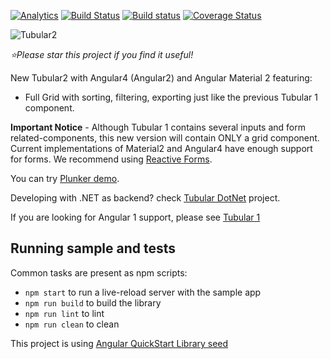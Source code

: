 [![Analytics](https://ga-beacon.appspot.com/UA-8535255-2/unosquare/tubular2/)](https://github.com/igrigorik/ga-beacon)
[![Build Status](https://travis-ci.org/unosquare/tubular2.svg?branch=master)](https://travis-ci.org/unosquare/tubular2)
[![Build status](https://ci.appveyor.com/api/projects/status/ds9qvyt6cd8woiwo?svg=true)](https://ci.appveyor.com/project/geoperez/tubular2)
[![Coverage Status](https://coveralls.io/repos/github/unosquare/tubular2/badge.svg?branch=master)](https://coveralls.io/github/unosquare/tubular2?branch=master)

![Tubular2](http://unosquare.github.io/tubular/assets/tubular2.png)

*:star:Please star this project if you find it useful!*

New Tubular2 with Angular4 (Angular2) and Angular Material 2 featuring:

* Full Grid with sorting, filtering, exporting just like the previous Tubular 1 component.

**Important Notice** - Although Tubular 1 contains several inputs and form related-components, this new version will contain ONLY a grid component. Current implementations of Material2 and Angular4 have enough support for forms. We recommend using [Reactive Forms](https://angular.io/guide/reactive-forms).

You can try [Plunker demo](http://plnkr.co/edit/iuy8LWcsbaUc4NAJpkvi?p=preview).

Developing with .NET as backend? check [Tubular DotNet](https://github.com/unosquare/tubular-dotnet) project.

If you are looking for Angular 1 support, please see [Tubular 1](https://github.com/unosquare/tubular)

## Running sample and tests

Common tasks are present as npm scripts:

- `npm start` to run a live-reload server with the sample app
- `npm run build` to build the library
- `npm run lint` to lint 
- `npm run clean` to clean

This project is using [Angular QuickStart Library seed](https://github.com/filipesilva/angular-quickstart-lib)
